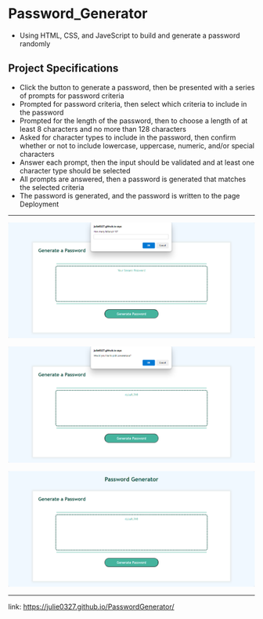 # Password_Generator

- Using HTML, CSS, and JaveScript to build and generate a password randomly

## Project Specifications

- Click the button to generate a password, then be presented with a series of prompts for password criteria
- Prompted for password criteria, then select which criteria to include in the password
- Prompted for the length of the password, then to choose a length of at least 8 characters and no more than 128 characters
- Asked for character types to include in the password, then confirm whether or not to include lowercase, uppercase, numeric, and/or special characters
- Answer each prompt, then the input should be validated and at least one character type should be selected
- All prompts are answered, then a password is generated that matches the selected criteria
- The password is generated, and the password is written to the page
  Deployment

---
![](https://github.com/julie0327/PasswordGenerator/blob/main/img3.png)

![](https://github.com/julie0327/PasswordGenerator/blob/main/img2.png)

![](https://github.com/julie0327/PasswordGenerator/blob/main/img1.png)

---
link: https://julie0327.github.io/PasswordGenerator/

